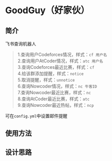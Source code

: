 # GoodGuy（好家伙）

## 简介

飞书查询机器人

> 1.查询用户Codeforces情况，样式：`cf 用户名`  
> 2.查询用户AtCoder情况，样式：`atc 用户名`  
> 3.查询Codeforces最近比赛，样式：`cf`  
> 4.给该群添加提醒，样式：`notice`  
> 5.取消提醒，样式：`unnotice`  
> 6.查询Nowcoder情况，样式：`nc 牛客ID`  
> 7.查询Nowcoder最近比赛，样式：`nc`  
> 8.查询AtCoder最近比赛，样式：`atc`  
> 9.查询Nowcoder最近热帖，样式：`ncp`

可在`config.yml`中设置邮件提醒

## 使用方法

<!-- 需要把根目录（GoodGuy）放在环境变量PYTHONPATH中 -->

## 设计思路
